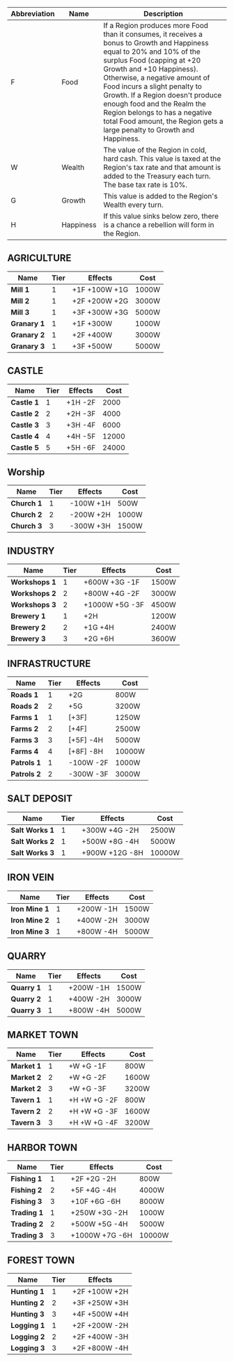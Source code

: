 Abbreviation | Name | Description
------------ | ------------ | -------------
F | Food | If a Region produces more Food than it consumes, it receives a bonus to Growth and Happiness equal to 20% and 10% of the surplus Food (capping at +20 Growth and +10 Happiness). Otherwise, a negative amount of Food incurs a slight penalty to Growth. If a Region doesn't produce enough food and the Realm the Region belongs to has a negative total Food amount, the Region gets a large penalty to Growth and Happiness.
W | Wealth | The value of the Region in cold, hard cash. This value is taxed at the Region's tax rate and that amount is added to the Treasury each turn. The base tax rate is 10%.
G | Growth | This value is added to the Region's Wealth every turn.
H | Happiness | If this value sinks below zero, there is a chance a rebellion will form in the Region.

## AGRICULTURE

Name | Tier | Effects | Cost
------------ | ------------ | ------------- | ------------- 
**Mill 1** | 1 | +1F +100W +1G | 1000W
**Mill 2** | 1 | +2F +200W +2G | 3000W
**Mill 3** | 1 | +3F +300W +3G | 5000W
**Granary 1** | 1 | +1F +300W | 1000W
**Granary 2** | 1 | +2F +400W | 3000W
**Granary 3** | 1 | +3F +500W | 5000W

## CASTLE

Name | Tier | Effects | Cost
------------ | ------------ | ------------- | ------------- 
**Castle 1** | 1 | +1H -2F | 2000
**Castle 2** | 2 | +2H -3F | 4000
**Castle 3** | 3 | +3H -4F | 6000
**Castle 4** | 4 | +4H -5F | 12000
**Castle 5** | 5 | +5H -6F | 24000

## Worship

Name | Tier | Effects | Cost
------------ | ------------ | ------------- | ------------- 
**Church 1** | 1 | -100W +1H | 500W
**Church 2** | 2 | -200W +2H | 1000W
**Church 3** | 3 | -300W +3H | 1500W

## INDUSTRY

Name | Tier | Effects | Cost
------------ | ------------ | ------------- | ------------- 
**Workshops 1** | 1 | +600W +3G -1F | 1500W
**Workshops 2** | 2 | +800W +4G -2F | 3000W
**Workshops 3** | 2 | +1000W +5G -3F | 4500W
**Brewery 1** | 1 | +2H | 1200W
**Brewery 2** | 2 | +1G +4H | 2400W
**Brewery 3** | 3 | +2G +6H | 3600W

## INFRASTRUCTURE

Name | Tier | Effects | Cost
------------ | ------------ | ------------- | ------------- 
**Roads 1** | 1 | +2G | 800W
**Roads 2** | 2 | +5G | 3200W
**Farms 1** | 1 | [+3F] | 1250W
**Farms 2** | 2 | [+4F] | 2500W
**Farms 3** | 3 | [+5F] -4H | 5000W
**Farms 4** | 4 | [+8F] -8H | 10000W
**Patrols 1** | 1 | -100W -2F | 1000W
**Patrols 2** | 2 | -300W -3F | 3000W

## SALT DEPOSIT

Name | Tier | Effects | Cost
------------ | ------------ | ------------- | ------------- 
**Salt Works 1** | 1 | +300W +4G -2H | 2500W
**Salt Works 2** | 1 | +500W +8G -4H | 5000W
**Salt Works 3** | 1 | +900W +12G -8H | 10000W

## IRON VEIN

Name | Tier | Effects | Cost
------------ | ------------ | ------------- | ------------- 
**Iron Mine 1** | 1 | +200W -1H | 1500W
**Iron Mine 2** | 1 | +400W -2H | 3000W
**Iron Mine 3** | 1 | +800W -4H | 5000W

## QUARRY

Name | Tier | Effects | Cost
------------ | ------------ | ------------- | ------------- 
**Quarry 1** | 1 | +200W -1H | 1500W
**Quarry 2** | 1 | +400W -2H | 3000W
**Quarry 3** | 1 | +800W -4H | 5000W

## MARKET TOWN

Name | Tier | Effects | Cost
------------ | ------------ | ------------- | ------------- 
**Market 1** | 1 | +W +G -1F | 800W
**Market 2** | 2 | +W +G -2F | 1600W
**Market 2** | 3 | +W +G -3F | 3200W
**Tavern 1** | 1 | +H +W +G -2F | 800W
**Tavern 2** | 2 | +H +W +G -3F | 1600W
**Tavern 3** | 3 | +H +W +G -4F | 3200W

## HARBOR TOWN

Name | Tier | Effects | Cost
------------ | ------------ | ------------- | ------------- 
**Fishing 1** | 1 | +2F +2G -2H | 800W
**Fishing 2** | 2 | +5F +4G -4H | 4000W
**Fishing 3** | 3 | +10F +6G -6H | 8000W
**Trading 1** | 1 | +250W +3G -2H | 1000W
**Trading 2** | 2 | +500W +5G -4H | 5000W
**Trading 3** | 3 | +1000W +7G -6H | 10000W


## FOREST TOWN

Name | Tier | Effects |
------------ | ------------ | ------------- 
**Hunting 1** | 1 | +2F +100W +2H | 
**Hunting 2** | 2 | +3F +250W +3H | 
**Hunting 3** | 3 | +4F +500W +4H | 
**Logging 1** | 1 | +2F +200W -2H | 
**Logging 2** | 2 | +2F +400W -3H | 
**Logging 3** | 3 | +2F +800W -4H | 
